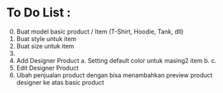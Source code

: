 # To Do List :
0. Buat model basic product / Item (T-Shirt, Hoodie, Tank, dll)
1. Buat style untuk item
2. Buat size untuk item
3. 
4. Add Designer Product
  a. Setting default color untuk masing2 item
  b. 
  c. 
3. Edit Designer Product
4. Ubah penjualan product dengan bisa menambahkan preview product designer ke atas basic product
